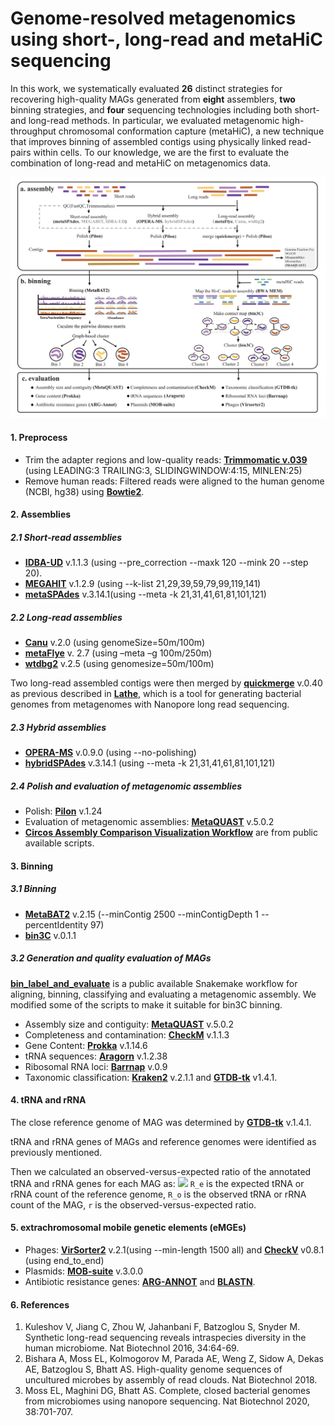 <!DOCTYPE html>
<html>
<head>
  <script type="text/x-mathjax-config">
  MathJax.Hub.Config({
    tex2jax: {
      inlineMath: [ ['$','$'], ["\\(","\\)"] ],
      processEscapes: true
    }
  });
  </script>
  <script src="https://cdn.mathjax.org/mathjax/latest/MathJax.js?config=TeX-AMS-MML_HTMLorMML" type="text/javascript"></script>
 </head>
 </html>
 
# Genome-resolved metagenomics using short-, long-read and metaHiC sequencing

In this work, we systematically evaluated **26** distinct strategies for recovering high-quality MAGs generated from **eight** assemblers, **two** binning strategies, and **four** sequencing technologies including both short- and long-read methods. In particular, we evaluated metagenomic high-throughput chromosomal conformation capture (metaHiC), a new technique that improves binning of assembled contigs using physically linked read-pairs within cells. To our knowledge, we are the first to evaluate the combination of long-read and metaHiC on metagenomics data.

<img src="https://github.com/JiaLonghao1997/MAGbenchmark/blob/main/Figure%201_1.png">

#### 1. Preprocess

- Trim the adapter regions and low-quality reads: [**Trimmomatic v.039**](http://www.usadellab.org/cms/?page=trimmomatic)  (using LEADING:3 TRAILING:3, SLIDINGWINDOW:4:15, MINLEN:25)
- Remove human reads: Filtered reads were aligned to the human genome (NCBI, hg38) using [**Bowtie2**](http://bowtie-bio.sourceforge.net/bowtie2/manual.shtml).

#### 2. Assemblies

##### 2.1 Short-read assemblies

- [**IDBA-UD**](http://www.cs.hku.hk/~alse/idba_ud) v.1.1.3 (using --pre_correction --maxk 120 --mink 20 --step 20).
- **[MEGAHIT](https://github.com/voutcn/megahit)** v.1.2.9 (using --k-list 21,29,39,59,79,99,119,141)
- [**metaSPAdes**](https://github.com/ablab/spades) v.3.14.1(using --meta -k 21,31,41,61,81,101,121)

##### 2.2 Long-read assemblies

- **[Canu](https://github.com/marbl/canu)** v.2.0 (using genomeSize=50m/100m)
- **[metaFlye](https://github.com/fenderglass/Flye)** v. 2.7 (using –meta –g 100m/250m)
- **[wtdbg2](https://github.com/ruanjue/wtdbg2)** v.2.5 (using genomesize=50m/100m) 

Two long-read assembled contigs were then merged by [**quickmerge**](https://github.com/mahulchak/quickmerge) v.0.40  as previous described in **[Lathe](https://github.com/bhattlab/lathe)**, which is a tool for generating bacterial genomes from metagenomes with Nanopore long read sequencing.  

##### 2.3 Hybrid assemblies

- [**OPERA-MS**](https://github.com/CSB5/OPERA-MS) v.0.9.0 (using --no-polishing)
- [**hybridSPAdes**](https://github.com/ablab/spades) v.3.14.1 (using --meta -k 21,31,41,61,81,101,121)

##### 2.4 Polish and evaluation of metagenomic assemblies

- Polish: **[Pilon](https://github.com/broadinstitute/pilon)** v.1.24 
- Evaluation of metagenomic assemblies: **[MetaQUAST](http://quast.sourceforge.net/metaquast)** v.5.0.2
- **[Circos Assembly Comparison Visualization Workflow](https://github.com/elimoss/metagenomics_workflows/tree/master/assembly_comparison_circos)** are from public available scripts. 

#### 3. Binning

##### 3.1 Binning

- [**MetaBAT2**](https://bitbucket.org/berkeleylab/metabat/src/master/) v.2.15 (--minContig 2500 --minContigDepth 1 --percentIdentity 97) 
- [**bin3C**](https://github.com/cerebis/bin3C) v.0.1.1

##### 3.2 Generation and quality evaluation of MAGs

**[bin_label_and_evaluate](https://github.com/elimoss/metagenomics_workflows)** is a public available Snakemake workflow for aligning, binning, classifying and evaluating a metagenomic assembly. We  modified some of the scripts to make it suitable for bin3C binning.

- Assembly size and contiguity: **[MetaQUAST](http://quast.sourceforge.net/metaquast)** v.5.0.2
- Completeness and contamination: [**CheckM**](https://ecogenomics.github.io/CheckM/) v.1.1.3
- Gene Content: **[Prokka](https://github.com/tseemann/prokka)** v.1.14.6
- tRNA sequences:  [**Aragorn**](http://www.ansikte.se/ARAGORN/) v.1.2.38
- Ribosomal RNA loci:  [**Barrnap**](https://github.com/tseemann/barrnap) v.0.9
- Taxonomic classification: [**Kraken2**](https://ccb.jhu.edu/software/kraken2/) v.2.1.1 and [**GTDB-tk**](https://github.com/Ecogenomics/GTDBTk) v1.4.1.

#### 4. tRNA and rRNA

The close reference genome of MAG was determined by  [**GTDB-tk**](https://github.com/Ecogenomics/GTDBTk) v.1.4.1. 

 tRNA and rRNA genes of MAGs and reference genomes were identified as previously mentioned. 

Then we calculated an observed-versus-expected ratio of the annotated tRNA and rRNA genes for each MAG as:
<img src="https://latex.codecogs.com/svg.latex?\Large&space; 
r=\begin{cases} 1 \quad    if\ R_e\ is\ 0  \\\\
\frac{R_o}{R_e} \quad if\ R_e\ is\ not\ 0. \end{cases}
"/>
`R_e` is the expected tRNA or rRNA count of the reference genome,  `R_o` is the observed tRNA or rRNA count of the MAG,  `r` is the observed-versus-expected ratio. 

#### 5. extrachromosomal mobile genetic elements (eMGEs)

- Phages: [**VirSorter2**](https://github.com/jiarong/VirSorter2) v.2.1(using --min-length 1500 all) and [**CheckV**](https://bitbucket.org/berkeleylab/checkv/src/master/) v0.8.1 (using end_to_end) 
- Plasmids: **[MOB-suite](https://github.com/phac-nml/mob-suite)** v.3.0.0
- Antibiotic resistance genes: [**ARG-ANNOT**](https://www.mediterranee-infection.com/acces-ressources/base-de-donnees/arg-annot-2/) and [**BLASTN**](https://blast.ncbi.nlm.nih.gov/Blast.cgi?PAGE_TYPE=BlastDocs).

#### 6. References

1. Kuleshov V, Jiang C, Zhou W, Jahanbani F, Batzoglou S, Snyder M. Synthetic long-read sequencing reveals intraspecies diversity in the human microbiome. Nat Biotechnol 2016, 34:64-69.
2. Bishara A, Moss EL, Kolmogorov M, Parada AE, Weng Z, Sidow A, Dekas AE, Batzoglou S, Bhatt AS. High-quality genome sequences of uncultured microbes by assembly of read clouds. Nat Biotechnol 2018.
3. Moss EL, Maghini DG, Bhatt AS. Complete, closed bacterial genomes from microbiomes using nanopore sequencing. Nat Biotechnol 2020, 38:701-707.
